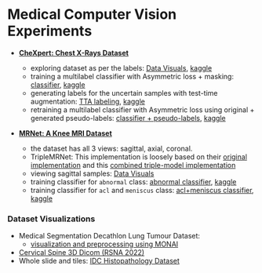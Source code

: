 # Medical Computer Vision Experiments

- [**CheXpert: Chest X-Rays Dataset**](https://stanfordmlgroup.github.io/competitions/chexpert/)
  - exploring dataset as per the labels: [Data Visuals](./CheXpert/1_chexpert-x-rays-dataset-data-visuals.ipynb), [kaggle](https://www.kaggle.com/code/shreydan/chexpert-x-rays-dataset-data-visuals)
  - training a multilabel classifier with Asymmetric loss + masking: [classifier](./CheXpert/2_chexpert-multi-label-classifier.ipynb), [kaggle](https://www.kaggle.com/code/shreydan/chexpert-multi-label-classifier)
  - generating labels for the uncertain samples with test-time augmentation: [TTA labeling](./CheXpert/3_chexpert-tta-labeling.ipynb), [kaggle](https://www.kaggle.com/code/shreydan/chexpert-tta-labeling)
  - retraining a multilabel classifier with Asymmetric loss using original + generated pseudo-labels: [classifier + pseudo-labels](./CheXpert/4_chexpert-classifier-pseudo-labels.ipynb), [kaggle](https://www.kaggle.com/code/shreydan/chexpert-classifier-pseudo-labels)


- [**MRNet: A Knee MRI Dataset**](https://stanfordmlgroup.github.io/competitions/mrnet/)
  - the dataset has all 3 views: sagittal, axial, coronal.
  - TripleMRNet: This implementation is loosely based on their [original implementation](https://journals.plos.org/plosmedicine/article?id=10.1371%2Fjournal.pmed.1002699#sec008) and this [combined triple-model implementation](https://github.com/yashbhalgat/MRNet-Competition/)
  - viewing sagittal samples: [Data Visuals](./MRNet/1_mrnet-sagittal-data_viz.ipynb)
  - training classifier for `abnormal` class: [abnormal classifier](./MRNet/2_triplemrnet-abnormal.ipynb), [kaggle](https://www.kaggle.com/code/shreydan/triplemrnet-abnormal)
  - training classifier for `acl` and `meniscus` class: [acl+meniscus classifier](./MRNet/3_triplemrnet-acl-meniscus.ipynb), [kaggle](https://www.kaggle.com/code/shreydan/triplemrnet-acl-meniscus/)

### Dataset Visualizations

- Medical Segmentation Decathlon Lung Tumour Dataset:
  - [visualization and preprocessing using MONAI](./MSD-Lungs/1_msd-lungs-dataset-viz.ipynb)
- [Cervical Spine 3D Dicom (RSNA 2022)](./Dataset-Visualizations/cervical-spine-dicom-3D.ipynb)
- Whole slide and tiles: [IDC Histopathology Dataset](./Dataset-Visualizations/histopathology-whole-slide.ipynb)
